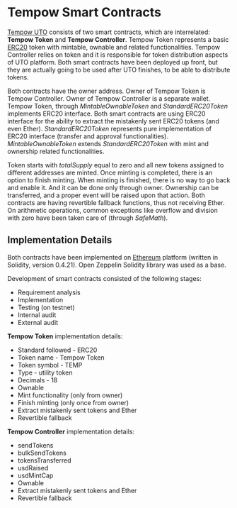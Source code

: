 # Tempow Smart Contracts
[Tempow UTO](https://tempow.io) consists of two smart contracts, which are interrelated: **Tempow Token** and **Tempow Controller**. Tempow Token represents a basic [ERC20](https://en.wikipedia.org/wiki/ERC20) token with mintable, ownable and related functionalities. Tempow Controller relies on token and it is responsible for token distribution aspects of UTO platform. Both smart contracts have been deployed up front, but they are actually going to be used after UTO finishes, to be able to distribute tokens.

Both contracts have the owner address. Owner of Tempow Token is Tempow Controller. Owner of Tempow Controller is a separate wallet. Tempow Token, through *MintableOwnableToken* and *StandardERC20Token* implements ERC20 interface. Both smart contracts are using ERC20 interface for the ability to extract the mistakenly sent ERC20 tokens (and even Ether). *StandardERC20Token* represents pure implementation of ERC20 interface (transfer and approval functionalities). *MintableOwnableToken* extends *StandardERC20Token* with mint and ownership related functionalities. 

Token starts with *totalSupply* equal to zero and all new tokens assigned to different addresses are minted. Once minting is completed, there is an option to finish minting. When minting is finished, there is no way to go back and enable it. And it can be done only
through owner. Ownership can be transferred, and a proper event will be raised upon that action. Both contracts are having revertible fallback functions, thus not receiving Ether. On arithmetic operations, common exceptions like overflow and division with zero have been taken care of (through *SafeMath*).

## Implementation Details
Both contracts have been implemented on [Ethereum](https://www.ethereum.org/) platform (written in Solidity, version 0.4.21). Open Zeppelin Solidity library was used as a base.

Development of smart contracts consisted of the following stages:
- Requirement analysis
- Implementation
- Testing (on testnet)
- Internal audit
- External audit

**Tempow Token** implementation details:
- Standard followed - ERC20
- Token name - Tempow Token
- Token symbol - TEMP
- Type - utility token
- Decimals - 18
- Ownable
- Mint functionality (only from owner)
- Finish minting (only once from owner)
- Extract mistakenly sent tokens and Ether
- Revertible fallback

**Tempow Controller** implementation details:
- sendTokens
- bulkSendTokens
- tokensTransferred
- usdRaised
- usdMintCap
- Ownable
- Extract mistakenly sent tokens and Ether
- Revertible fallback
